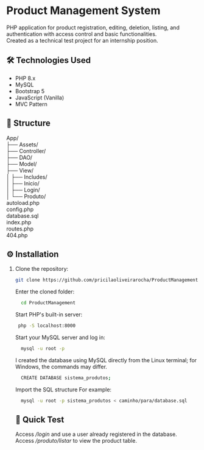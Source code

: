 # Product Management System

PHP application for product registration, editing, deletion, listing, and authentication with access control and basic functionalities.  
Created as a technical test project for an internship position.

## 🛠 Technologies Used
- PHP 8.x
- MySQL
- Bootstrap 5
- JavaScript (Vanilla)
- MVC Pattern

## 📂 Structure
App/<br>
├── Assets/<br>
├── Controller/<br>
├── DAO/<br>
├── Model/<br>
├── View/<br>
│ ├── Includes/<br>
│ ├── Inicio/<br>
│ ├── Login/<br>
│ └── Produto/<br>
autoload.php<br>
config.php<br>
database.sql<br>
index.php<br>
routes.php<br>
404.php<br>


## ⚙️ Installation

1. Clone the repository:
   ```bash
   git clone https://github.com/pricilaoliveirarocha/ProductManagement.git
   ```
    Enter the cloned folder:
   ```bash
     cd ProductManagement
   ```
   Start PHP's built-in server:
   ```bash
    php -S localhost:8000
   ```
   Start your MySQL server and log in:
   ```bash
     mysql -u root -p
   ```
   I created the database using MySQL directly from the Linux terminal; for Windows, the commands may differ.
   ```bash
     CREATE DATABASE sistema_produtos;
   ```
    Import the SQL structure
    For example:
    ```bash
      mysql -u root -p sistema_produtos < caminho/para/database.sql
    ```
  
    ## 🧪 Quick Test  
    Access */login* and use a user already registered in the database.  
    Access */produto/listar* to view the product table.  

